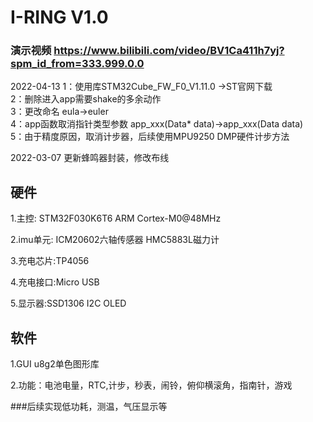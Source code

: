 # I-RING V1.0  
### 演示视频 https://www.bilibili.com/video/BV1Ca411h7yj?spm_id_from=333.999.0.0  

2022-04-13 1：使用库STM32Cube_FW_F0_V1.11.0 ->ST官网下载  
           2：删除进入app需要shake的多余动作  
           3：更改命名 eula->euler  
           4：app函数取消指针类型参数 app_xxx(Data* data)->app_xxx(Data data)  
           5：由于精度原因，取消计步器，后续使用MPU9250 DMP硬件计步方法  

2022-03-07 更新蜂鸣器封装，修改布线

## 硬件  

1.主控: STM32F030K6T6 ARM Cortex-M0@48MHz  

2.imu单元: ICM20602六轴传感器 HMC5883L磁力计  

3.充电芯片:TP4056  

4.充电接口:Micro USB  

5.显示器:SSD1306 I2C OLED  

## 软件  
1.GUI  u8g2单色图形库  

2.功能：电池电量，RTC,计步，秒表，闹铃，俯仰横滚角，指南针，游戏  

###后续实现低功耗，测温，气压显示等 


